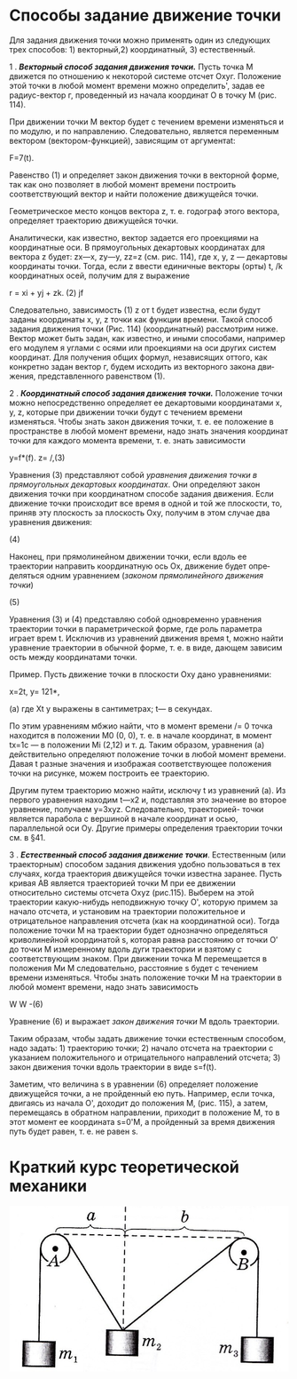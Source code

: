  # Способы задание движение точки
Для задания движения точки можно применять один из следую­щих трех способов: 1) векторный,2) координатный, 3) естественный.

1 . ***Векторный способ задания движения точки.*** Пусть точка М движется по отношению к некоторой си­стеме отсчет Охуг. Положение этой точки в любой момент времени можно определить', задав ее радиус-вектор г, проведенный из на­чала координат О в точку М (рис. 114). 

При движении точки М вектор будет с течением времени изме­няться и по модулю, и по направлению. Следовательно, является переменным вектором (вектором-функцией), зависящим от аргу­ментаt:

F=7(t).

Равенство (1) и определяет закон движения точки в векторной форме, так как оно позволяет в любой момент времени построить соответствующий вектор и найти положение движущейся точки. 

Геометрическое место концов вектора z, т. е. годограф этого век­тора, определяет траекторию движущейся точки. 

Аналитически, как известно, вектор задается его проекциями на координатные оси. В прямоугольных декартовых координатах для вектора z будет: zх—х, zу—у, zz=z (см. рис. 114), где х, у, z — де­картовы координаты точки. Тогда, если z ввести единичные векторы (орты) t, /k координатных осей, получим для z
выра­жение 

r = xi + yj + zk. (2) jf

Следовательно, зависимость (1) z от t будет известна, если будут заданы коор­динаты х, у, z точки как функции времени. Такой способ задания движения точки (Рис. 114) (координатный) рассмотрим ниже. Век­тор может быть задан, как известно, и иными способами, например его модулем я углами с осями или проекциями на оси других систем координат. Для получения общих формул, независящих оттого, как конкретно задан вектор г, будем исходить из векторного закона дви­жения, представленного равенством (1).

2 . ***Координатный способ задания движе­ния точки.*** Положение точки можно непосредственно определяет ее декартовыми координатами х, у, z, которые при движении точки будут с течением времени изменяться. Чтобы знать закон дви­жения точки, т. е. ее положение в пространстве в любой момент вре­мени, надо знать значения координат точки для каждого момента времени, т. е. знать зависимости 

y=f*(f). z= /,(3) 

Уравнения (3) представляют собой *уравнения движения точки в прямоугольных декартовых координатах*. Они определяют закон движения точки при координатном способе задания движения. 
Если движение точки происходит все время в одной и той же плоскости, то, приняв эту плоскость за плоскость Оху, получим в этом случае два уравнения движения: 

(4) 

Наконец, при прямолинейном движении точки, если вдоль ее траектории направить координатную ось Ох, движение будет опре­деляться одним уравнением (*законом прямолинейного движения точки*) 

(5) 

Уравнения (3) и (4) представляю собой одновременно уравне­ния траектории точки в параметрической форме, где роль параметра играет врем t. Исключив из уравнений движения время t, можно найти уравнение траектории в обычной форме, т. е. в виде, дающем зависим ость между координатами точки. 

Пример. Пусть движение точки в плоскости Оху дано уравнениями:

x=2t, у= 121*,

(а) где Xt у выражены в сантиметрах; t— в секундах. 

По этим уравнениям мбжио найти, что в момент времени /= 0 точка находится в положении М0 (0, 0), т. е. в начале координат, в момент tx=1с — в положении Mi (2,12) и т. д. Таким образом, уравнения (а) действительно определяют положе­ние точки в любой момент времени. Давая t разные значения и изображая соот­ветствующее положения точки на рисунке, можем построить ее траекторию.

Другим путем траекторию можно найти, исключу t из уравнений (а). Из первого уравнения находим t—x2 и, подставляя это значение во второе уравнение, получаем у=3хyz. Следовательно, траекторией- точки является парабола с вершиной в начале координат и осью, параллельной оси Оу. Другие примеры определения траектории точки см. в §41.

3 . ***Естественный способ задания движение точки***. Естественным (или траекторным) способом задания движения удобно пользоваться в тех слу­чаях, когда траектория движущейся точки известна заранее. Пусть кривая АВ явля­ется траекторией точки М при ее движении относительно системы отсчета Охуz (рис.115). Выберем на этой траектории какую-нибудь неподвижную точку О', которую примем за начало отсчета, и установим на траектории положительное и отрицательное направления отсчета (как на координат­ной оси). Тогда положение точки М на тра­ектории будет однозначно определяться криволинейной коорди­натой s, которая равна расстоянию от точки О’ до точки М измеренному вдоль дуги траектории и взятому с соответствующим зна­ком. При движении точка М перемещается в положения Ми М следовательно, расстояние s будет с течением времени изменяться. Чтобы знать положение точки М на траектории в любой момент вре­мени, надо знать зависимость

W W -(6)

Уравнение (6) и выражает *закон движения точки* М вдоль тра­ектории. 

Таким образам, чтобы задать движение точки естественным спо­собом, надо задать: 1) траекторию точки; 2) начало отсчета на траек­тории с указанием положительного и отрицательного направлений отсчета; 3) закон движения точки вдоль траектории в виде s=f(t). 

Заметим, что величина s в уравнении (6) определяет положение движущейся точки, а не пройденный ею путь. Например, если точ­ка, двигаясь из начала О', доходит до положения М, (рис. 115), а затем, перемещаясь в обратном направлении, приходит в положе­ние М, то в этот момент ее координата s=0'M, а пройденный за время движения путь будет равен, т. е. не равен s.
# Краткий курс теоретической механики 
![](img/statik.png)
